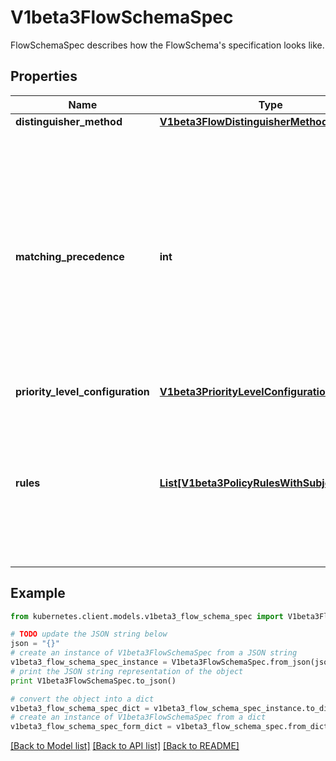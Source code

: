 # V1beta3FlowSchemaSpec

FlowSchemaSpec describes how the FlowSchema's specification looks like.

## Properties

Name | Type | Description | Notes
------------ | ------------- | ------------- | -------------
**distinguisher_method** | [**V1beta3FlowDistinguisherMethod**](V1beta3FlowDistinguisherMethod.md) |  | [optional] 
**matching_precedence** | **int** | &#x60;matchingPrecedence&#x60; is used to choose among the FlowSchemas that match a given request. The chosen FlowSchema is among those with the numerically lowest (which we take to be logically highest) MatchingPrecedence.  Each MatchingPrecedence value must be ranged in [1,10000]. Note that if the precedence is not specified, it will be set to 1000 as default. | [optional] 
**priority_level_configuration** | [**V1beta3PriorityLevelConfigurationReference**](V1beta3PriorityLevelConfigurationReference.md) |  | 
**rules** | [**List[V1beta3PolicyRulesWithSubjects]**](V1beta3PolicyRulesWithSubjects.md) | &#x60;rules&#x60; describes which requests will match this flow schema. This FlowSchema matches a request if and only if at least one member of rules matches the request. if it is an empty slice, there will be no requests matching the FlowSchema. | [optional] 

## Example

```python
from kubernetes.client.models.v1beta3_flow_schema_spec import V1beta3FlowSchemaSpec

# TODO update the JSON string below
json = "{}"
# create an instance of V1beta3FlowSchemaSpec from a JSON string
v1beta3_flow_schema_spec_instance = V1beta3FlowSchemaSpec.from_json(json)
# print the JSON string representation of the object
print V1beta3FlowSchemaSpec.to_json()

# convert the object into a dict
v1beta3_flow_schema_spec_dict = v1beta3_flow_schema_spec_instance.to_dict()
# create an instance of V1beta3FlowSchemaSpec from a dict
v1beta3_flow_schema_spec_form_dict = v1beta3_flow_schema_spec.from_dict(v1beta3_flow_schema_spec_dict)
```
[[Back to Model list]](../README.md#documentation-for-models) [[Back to API list]](../README.md#documentation-for-api-endpoints) [[Back to README]](../README.md)


